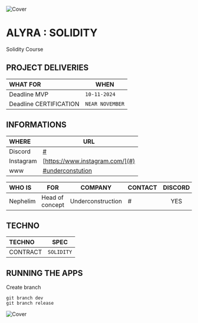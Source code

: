 ![Cover](https://kpkfzczpavanzocxzyta.supabase.co/storage/v1/object/public/alyra/readme-alyra-02-header.png)

<!-- ∵ ƸӜƷ ∴∵ ƸӜƷ ∴∵ ƸӜƷ ∴∵ ƸӜƷ ∴∵ ƸӜƷ ∴∵ ƸӜƷ ∴∵ ƸӜƷ ∴∵ ƸӜƷ ∴∵ ƸӜƷ ∴∵ ƸӜƷ ∴∵ ƸӜƷ ∴∵ ƸӜƷ ∴ -->

# ALYRA : SOLIDITY

Solidity Course

## PROJECT DELIVERIES

| WHAT FOR               | WHEN         |
| :--------------------- | ------------ |
| Deadline MVP           | `10-11-2024` |
| Deadline CERTIFICATION | `NEAR NOVEMBER` |


## INFORMATIONS

| WHERE     | URL                                    |
| :-------- | -------------------------------------- |
| Discord   | [#](#)                                 |
| Instagram | [https://www.instagram.com/](#)        |
| www       | [#underconstution](#underconstruction) |

| WHO IS   | FOR             |      COMPANY      | CONTACT | DISCORD |
| :------- | --------------- | :---------------: | ------- | :-----: |
| Nephelim | Head of concept | Underconstruction | #       |   YES   |

## TECHNO

| TECHNO   | SPEC   |
| :------- | ------ |
| CONTRACT| `SOLIDITY`|

## RUNNING THE APPS

Create branch

```
git branch dev
git branch release

```

![Cover](https://kpkfzczpavanzocxzyta.supabase.co/storage/v1/object/public/alyra/readme-alyra-02-footer.png)

